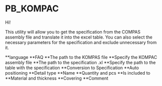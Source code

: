 # PB_KOMPAC
 
 Hi!
 
 This utility will allow you to get the specification from the COMPAS assembly file and translate it into the excel table. You can also select the necessary parameters for the specification and exclude unnecessary from it.

**language 
**FAQ 
**The path to the KOMPAS file 
**Specify the KOMPAC assembly file 
**The path to the specification .xl 
**Specify the path to the table with the specification 
**Conversion to Specification 
**Auto positioning
**Detail type
**Name 
**Quantity and pcs 
**Is included to
**Material and thickness
**Covering
**Comment
